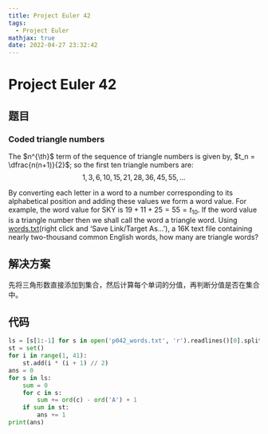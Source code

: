 ```yaml
---
title: Project Euler 42
tags:
  - Project Euler
mathjax: true
date: 2022-04-27 23:32:42
---
```


<escape><!-- more --></escape>

# Project Euler 42

## 题目

### Coded triangle numbers

The $n^{\th}$ term of the sequence of triangle numbers is given by, $t_n = \dfrac{n(n+1)}{2}$; so the first ten triangle numbers are:
$$1, 3, 6, 10, 15, 21, 28, 36, 45, 55, \dots$$

By converting each letter in a word to a number corresponding to its alphabetical position and adding these values we form a word value. For example, the word value for SKY is $19 + 11 + 25 = 55 = t_{10}$. If the word value is a triangle number then we shall call the word a triangle word.
Using [words.txt](./resources/p042_words.txt)(right click and ‘Save Link/Target As…’), a 16K text file containing nearly two-thousand common English words, how many are triangle words?

## 解决方案

先将三角形数直接添加到集合，然后计算每个单词的分值，再判断分值是否在集合中。

## 代码

```py
ls = [s[1:-1] for s in open('p042_words.txt', 'r').readlines()[0].split(',')]
st = set()
for i in range(1, 41):
    st.add(i * (i + 1) // 2)
ans = 0
for s in ls:
    sum = 0
    for c in s:
        sum += ord(c) - ord('A') + 1
    if sum in st:
        ans += 1
print(ans)
```
